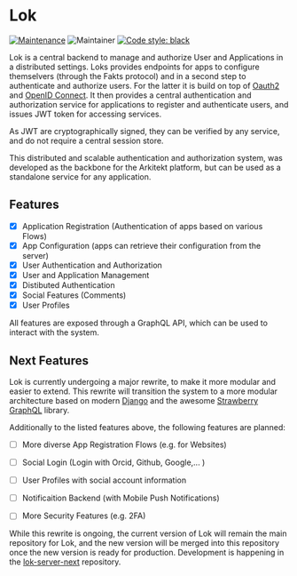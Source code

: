# Lok

[![Maintenance](https://img.shields.io/badge/Maintained%3F-yes-green.svg)](https://github.com/arkitektio/lok-server/)
![Maintainer](https://img.shields.io/badge/maintainer-jhnnsrs-blue)
[![Code style: black](https://img.shields.io/badge/code%20style-black-000000.svg)](https://github.com/psf/black)


Lok is a central backend to manage and authorize User and Applications in a distributed
settings. Loks provides endpoints for apps to configure themselvers (through the Fakts protocol)
and in a second step to authenticate and authorize users. For the latter it is build on top of [Oauth2](https://oauth.net/2/)
and [OpenID Connect](https://openid.net/connect/). It then provides a central authentication and authorization
service for applications to register and authenticate users, and issues JWT token for accessing services.

As JWT are cryptographically signed, they can be verified by any service, and do not require
a central session store. 

This distributed and scalable authentication and authorization system, was developed as the backbone for the
Arkitekt platform, but can be used as a standalone service for any application.

## Features

- [x] Application Registration (Authentication of apps based on various Flows)
- [x] App Configuration (apps can retrieve their configuration from the server)
- [x] User Authentication and Authorization
- [x] User and Application Management
- [x] Distibuted Authentication
- [x] Social Features (Comments) 
- [x] User Profiles

All features are exposed through a GraphQL API, which can be used to interact with the system.


## Next Features

Lok is currently undergoing a major rewrite, to make it more modular and easier to extend. This rewrite
will transition the system to a more modular architecture based on modern [Django](https://www.djangoproject.com/) and
the awesome [Strawberry GraphQL](https://strawberry.rocks/) library.

Additionally to the listed
features above, the following features are planned:

- [ ] More diverse App Registration Flows (e.g. for Websites)
- [ ] Social Login (Login with Orcid, Github, Google,... )
- [ ] User Profiles with social account information
- [ ] Notificaition Backend (with Mobile Push Notifications)
- [ ] More Security Features (e.g. 2FA)


While this rewrite is ongoing, the current version of Lok will remain the main repository for Lok, and the new version will be merged into this repository once the new version is ready for production. Development is happening in the [lok-server-next](https://gihtub.com/arkitektio/lok-server-next) repository.